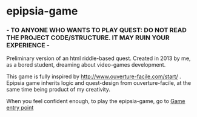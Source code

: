 # epipsia-game
### - TO ANYONE WHO WANTS TO PLAY QUEST: DO NOT READ THE PROJECT CODE/STRUCTURE. IT MAY RUIN YOUR EXPERIENCE - ###
Preliminary version of an html riddle-based quest.
Created in 2013 by me, as a bored student, dreaming about video-games development.

This game is fully inspired by http://www.ouverture-facile.com/start/ .
Epipsia game inherits logic and quest-design from ouverture-facile, at the same time being product of my creativity.

When you feel confident enough, to play the epipsia-game, go to [Game entry point](start.htm)